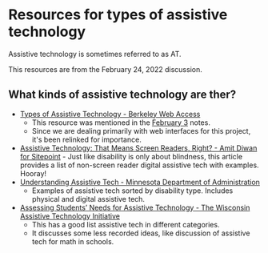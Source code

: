 # Resources for types of assistive technology

Assistive technology is sometimes referred to as AT.

This resources are from the February 24, 2022 discussion.

## What kinds of assistive technology are ther?

- [Types of Assistive Technology - Berkeley Web Access](https://webaccess.berkeley.edu/resources/assistive-technology)
     - This resource was mentioned in the [February 3](https://github.com/isabela-pf/internship/blob/main/weekly-updates/2022-02-03.md) notes.
     - Since we are dealing primarily with web interfaces for this project, it's been relinked for importance.
- [Assistive Technology: That Means Screen Readers, Right? - Amit Diwan for Sitepoint](https://www.sitepoint.com/assistive-technology-that-means-screen-readers-right/)
      - Just like disability is only about blindness, this article provides a list of non-screen reader digital assistive tech with examples. Hooray!
- [Understanding Assistive Tech - Minnesota Department of Administration](https://mn.gov/admin/star/resources/understanding-at/)
     - Examples of assistive tech sorted by disability type. Includes physical and digital assistive tech.
- [Assessing Students’ Needs for Assistive Technology - The Wisconsin Assistive Technology Initiative](http://www.wati.org/free-publications/assessing-students-needs-for-assistive-technology/)
     - This has a good list assistive tech in different categories.
     - It discusses some less recorded ideas, like discussion of assistive tech for math in schools.
